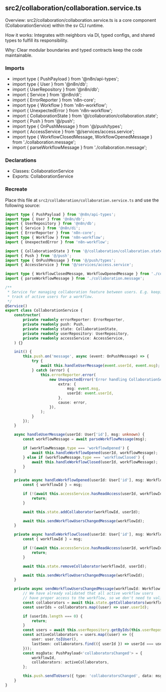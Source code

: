 ## src2/collaboration/collaboration.service.ts

Overview: src2/collaboration/collaboration.service.ts is a core component (CollaborationService) within the sv CLI runtime.

How it works: Integrates with neighbors via DI, typed configs, and shared types to fulfill its responsibility.

Why: Clear modular boundaries and typed contracts keep the code maintainable.

### Imports

- import type { PushPayload } from '@n8n/api-types';
- import type { User } from '@n8n/db';
- import { UserRepository } from '@n8n/db';
- import { Service } from '@n8n/di';
- import { ErrorReporter } from 'n8n-core';
- import type { Workflow } from 'n8n-workflow';
- import { UnexpectedError } from 'n8n-workflow';
- import { CollaborationState } from '@/collaboration/collaboration.state';
- import { Push } from '@/push';
- import type { OnPushMessage } from '@/push/types';
- import { AccessService } from '@/services/access.service';
- import type { WorkflowClosedMessage, WorkflowOpenedMessage } from './collaboration.message';
- import { parseWorkflowMessage } from './collaboration.message';

### Declarations

- Classes: CollaborationService
- Exports: CollaborationService

### Recreate

Place this file at `src2/collaboration/collaboration.service.ts` and use the following source:

```ts
import type { PushPayload } from '@n8n/api-types';
import type { User } from '@n8n/db';
import { UserRepository } from '@n8n/db';
import { Service } from '@n8n/di';
import { ErrorReporter } from 'n8n-core';
import type { Workflow } from 'n8n-workflow';
import { UnexpectedError } from 'n8n-workflow';

import { CollaborationState } from '@/collaboration/collaboration.state';
import { Push } from '@/push';
import type { OnPushMessage } from '@/push/types';
import { AccessService } from '@/services/access.service';

import type { WorkflowClosedMessage, WorkflowOpenedMessage } from './collaboration.message';
import { parseWorkflowMessage } from './collaboration.message';

/**
 * Service for managing collaboration feature between users. E.g. keeping
 * track of active users for a workflow.
 */
@Service()
export class CollaborationService {
	constructor(
		private readonly errorReporter: ErrorReporter,
		private readonly push: Push,
		private readonly state: CollaborationState,
		private readonly userRepository: UserRepository,
		private readonly accessService: AccessService,
	) {}

	init() {
		this.push.on('message', async (event: OnPushMessage) => {
			try {
				await this.handleUserMessage(event.userId, event.msg);
			} catch (error) {
				this.errorReporter.error(
					new UnexpectedError('Error handling CollaborationService push message', {
						extra: {
							msg: event.msg,
							userId: event.userId,
						},
						cause: error,
					}),
				);
			}
		});
	}

	async handleUserMessage(userId: User['id'], msg: unknown) {
		const workflowMessage = await parseWorkflowMessage(msg);

		if (workflowMessage.type === 'workflowOpened') {
			await this.handleWorkflowOpened(userId, workflowMessage);
		} else if (workflowMessage.type === 'workflowClosed') {
			await this.handleWorkflowClosed(userId, workflowMessage);
		}
	}

	private async handleWorkflowOpened(userId: User['id'], msg: WorkflowOpenedMessage) {
		const { workflowId } = msg;

		if (!(await this.accessService.hasReadAccess(userId, workflowId))) {
			return;
		}

		await this.state.addCollaborator(workflowId, userId);

		await this.sendWorkflowUsersChangedMessage(workflowId);
	}

	private async handleWorkflowClosed(userId: User['id'], msg: WorkflowClosedMessage) {
		const { workflowId } = msg;

		if (!(await this.accessService.hasReadAccess(userId, workflowId))) {
			return;
		}

		await this.state.removeCollaborator(workflowId, userId);

		await this.sendWorkflowUsersChangedMessage(workflowId);
	}

	private async sendWorkflowUsersChangedMessage(workflowId: Workflow['id']) {
		// We have already validated that all active workflow users
		// have proper access to the workflow, so we don't need to validate it again
		const collaborators = await this.state.getCollaborators(workflowId);
		const userIds = collaborators.map((user) => user.userId);

		if (userIds.length === 0) {
			return;
		}
		const users = await this.userRepository.getByIds(this.userRepository.manager, userIds);
		const activeCollaborators = users.map((user) => ({
			user: user.toIUser(),
			lastSeen: collaborators.find(({ userId }) => userId === user.id)!.lastSeen,
		}));
		const msgData: PushPayload<'collaboratorsChanged'> = {
			workflowId,
			collaborators: activeCollaborators,
		};

		this.push.sendToUsers({ type: 'collaboratorsChanged', data: msgData }, userIds);
	}
}

```
